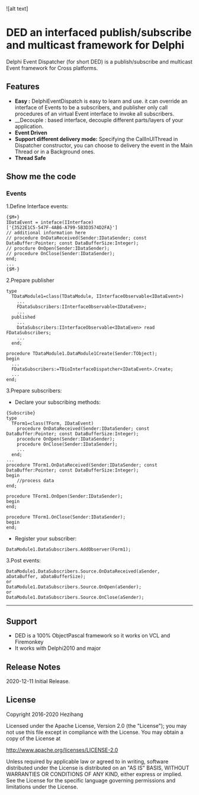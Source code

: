 ![alt text]

# DED an interfaced publish/subscribe and multicast framework for Delphi
Delphi Event Dispatcher (for short DED) is a publish/subscribe and multicast Event framework for Cross platforms.


## Features
* __Easy :__ DelphiEventDispatch is easy to learn and use. it can override an interface of Events to be a subscribers, and publisher only call procedures of an virtual Event interface to invoke all subscribers.
* __Decouple : based interface, decouple different parts/layers of your application.
* __Event Driven__
* __Support different delivery mode:__ Specifying the CallInUIThread in Dispatcher constructor, you can choose to delivery the event in the Main Thread or in a Background ones.
* __Thread Safe__

## Show me the code

### Events

1.Define Interface events:

```delphi
{$M+}
IDataEvent = inteface(IInterface)
['{3522E1C5-547F-4AB6-A799-5B3D3574D2FA}']
// additional information here
// procedure OnDataReceived(Sender:IDataSender; const DataBuffer:Pointer; const DataBufferSize:Integer);
// procdure OnOpen(Sender:IDataSender);
// procedure OnClose(Sender:IDataSender);
end;
...
{$M-}

```
2.Prepare publisher
```
type
  TDataModule1=class(TDataModule, IInterfaceObservable<IDataEvent>)
	...
	FDataSubscribers:IInterfaceObservable<IDataEven>;
	...
  published
    ...
    DataSubscribers:IInterfaceObservable<IDataEven> read FDataSubscribers;
	...
  end;

procedure TDataModule1.DataModule1Create(Sender:TObject);
begin
  ...
  FDataSubscribers:=TDioInterfaceDispatcher<IDataEvent>.Create;
  ...
end;
``` 
3.Prepare subscribers:

 * Declare your subscribing methods:
```delphi
{Subscribe}
type
  TForm1=class(TForm, IDataEvent)
    procedure OnDataReceived(Sender:IDataSender; const DataBuffer:Pointer; const DataBufferSize:Integer);
    procedure OnOpen(Sender:IDataSender);
    procedure OnClose(Sender:IDataSender);
    ...
  end;
...
procedure TForm1.OnDataReceived(Sender:IDataSender; const DataBuffer:Pointer; const DataBufferSize:Integer);
begin
	//process data
end;

procedure TForm1.OnOpen(Sender:IDataSender);
begin
end;

procedure TForm1.OnClose(Sender:IDataSender);
begin
end;

```
 * Register your subscriber:
```delphi
DataModule1.DataSubscribers.AddObserver(Form1);
```

3.Post events:
```delphi
DataModule1.DataSubscribers.Source.OnDataReceived(aSender, aDataBuffer, aDataBufferSize);
or
DataModule1.DataSubscribers.Source.OnOpen(aSender);
or
DataModule1.DataSubscribers.Source.OnClose(aSender);

```


---

## Support
* DED is a 100% ObjectPascal framework so it works on VCL and Firemonkey
* It works with Delphi2010 and major

## Release Notes

2020-12-11 Initial Release.

## License
  Copyright 2016-2020 Hezihang

  Licensed under the Apache License, Version 2.0 (the "License");
  you may not use this file except in compliance with the License.
  You may obtain a copy of the License at

  http://www.apache.org/licenses/LICENSE-2.0

  Unless required by applicable law or agreed to in writing, software
  distributed under the License is distributed on an "AS IS" BASIS,
  WITHOUT WARRANTIES OR CONDITIONS OF ANY KIND, either express or implied.
  See the License for the specific language governing permissions and
  limitations under the License.
